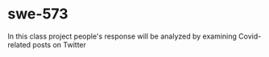 # swe-573

In this class project people's response will be analyzed by examining Covid-related posts on Twitter
